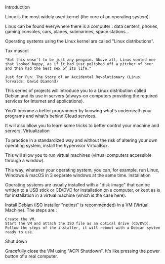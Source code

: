 Introduction

Linux is the most widely used kernel (the core of an operating system).

Linux can be found everywhere there is a computer : data centers, phones, gaming consoles, cars, planes, submarines, space stations...

Operating systems using the Linux kernel are called "Linux distributions".

Tux mascot

    "But this wasn't to be just any penguin. Above all, Linus wanted one that looked happy, as if it had just polished off a pitcher of beer and then had the best sex of its life."

    Just for Fun: The Story of an Accidental Revolutionary (Linus Torvalds, David Diamond)

This series of projects will introduce you to a Linux distribution called Debian and its use in servers (always-on computers providing the required services for Internet and applications).

You'll become a better programmer by knowing what's underneath your programs and what's behind Cloud services.

It will also allow you to learn some tricks to better control your machine and servers.
Virtualization

To practice in a standardized way and without the risk of altering your own operating system, install the hypervisor VirtualBox.

This will allow you to run virtual machines (virtual computers accessible through a window).

This way, whatever your operating system, you can, for example, run Linux, Windows & macOS in 3 separate windows at the same time.
Installation

Operating systems are usually installed with a "disk image" that can be written to a USB stick or CD/DVD for installation on a computer, or kept as is for installation in a virtual machine (which is the case here).

Install Debian (ISO installer "netinst" is recommended) in a VM (Virtual Machine). The steps are :

    Create the VM.
    Start the VM and attach the ISO file as an optical drive (CD/DVD).
    Follow the steps of the installer, it will reboot with a Debian system ready to use.

Shut down

Gracefully close the VM using "ACPI Shutdown". It's like pressing the power button of a real computer.
